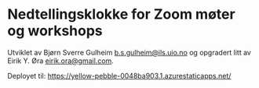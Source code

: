 # Nedtellingsklokke for Zoom møter og workshops

Utviklet av Bjørn Sverre Gulheim <b.s.gulheim@ils.uio.no> og opgradert litt av Eirik Y. Øra <eirik.ora@gmail.com>.

Deployet til: https://yellow-pebble-0048ba903.1.azurestaticapps.net/
